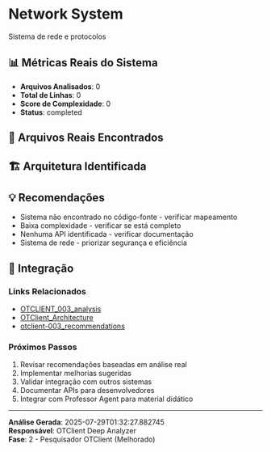 
# Network System

Sistema de rede e protocolos

## 📊 Métricas Reais do Sistema

- **Arquivos Analisados**: 0
- **Total de Linhas**: 0
- **Score de Complexidade**: 0
- **Status**: completed

## 📁 Arquivos Reais Encontrados


## 🏗️ Arquitetura Identificada

## 💡 Recomendações
- Sistema não encontrado no código-fonte - verificar mapeamento
- Baixa complexidade - verificar se está completo
- Nenhuma API identificada - verificar documentação
- Sistema de rede - priorizar segurança e eficiência


## 🔗 Integração

### Links Relacionados
- [OTCLIENT_003_analysis](OTCLIENT_003_analysis.md)
- [OTClient_Architecture](OTClient_Architecture.md)
- [otclient-003_recommendations](otclient-003_recommendations.md)

### Próximos Passos
1. Revisar recomendações baseadas em análise real
2. Implementar melhorias sugeridas
3. Validar integração com outros sistemas
4. Documentar APIs para desenvolvedores
5. Integrar com Professor Agent para material didático

---

**Análise Gerada**: 2025-07-29T01:32:27.882745  
**Responsável**: OTClient Deep Analyzer  
**Fase**: 2 - Pesquisador OTClient (Melhorado)
